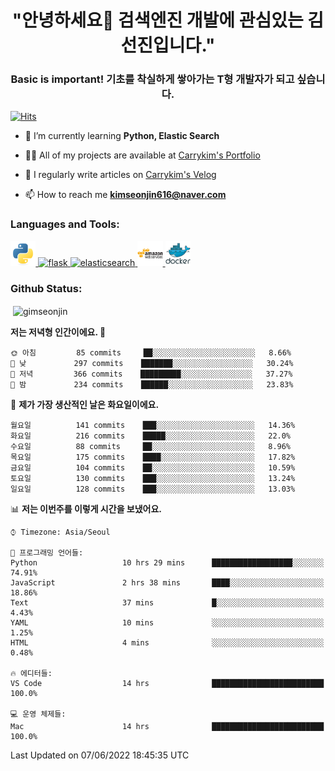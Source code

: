 <h1 align="center">"안녕하세요👋 검색엔진 개발에 관심있는 김선진입니다."</h1>
<h3 align="center">Basic is important! 기초를 착실하게 쌓아가는 T형 개발자가 되고 싶습니다.</h3>

[![Hits](https://hits.seeyoufarm.com/api/count/incr/badge.svg?url=https%3A%2F%2Fgithub.com%2Fgimseonjin&count_bg=%2318BFE5&title_bg=%23555555&icon=ko-fi.svg&icon_color=%23E7E7E7&title=hits&edge_flat=false)](https://hits.seeyoufarm.com)

- 🌱 I’m currently learning **Python, Elastic Search**

- 👨‍💻 All of my projects are available at [Carrykim's Portfolio](https://elderly-gruyere-ed2.notion.site/0-a2fe0ade7c354a749153cd7544fbd685)

- 📝 I regularly write articles on [Carrykim's Velog](https://velog.io/@carrykim)

- 📫 How to reach me **kimseonjin616@naver.com**


<h3 align="left">Languages and Tools:</h3>
<p align="left"> 
 <a href="https://www.python.org" target="_blank" rel="noreferrer"> 
  <img src="https://raw.githubusercontent.com/devicons/devicon/master/icons/python/python-original.svg" alt="python" width="8%" height="8%"/> 
 </a>
 <a href="https://flask.palletsprojects.com/" target="_blank" rel="noreferrer"> <img src="https://www.vectorlogo.zone/logos/pocoo_flask/pocoo_flask-icon.svg" alt="flask" width="8%" height="8%"/> </a> <a href="https://www.elastic.co" target="_blank" rel="noreferrer"> <img src="https://www.vectorlogo.zone/logos/elastic/elastic-icon.svg" alt="elasticsearch" width="8%" height="8%"/> </a> <a href="https://aws.amazon.com" target="_blank" rel="noreferrer"> <img src="https://raw.githubusercontent.com/devicons/devicon/master/icons/amazonwebservices/amazonwebservices-original-wordmark.svg" alt="aws" width="8%" height="8%"/> </a> <a href="https://www.docker.com/" target="_blank" rel="noreferrer"> <img src="https://raw.githubusercontent.com/devicons/devicon/master/icons/docker/docker-original-wordmark.svg" alt="docker" width="8%" height="8%"/> </a>   </p>


<h3 align="left">Github Status:</h3>
<p align="left">
 <p>&nbsp;<img align="center" src="https://github-readme-stats.vercel.app/api?username=gimseonjin&show_icons=true&locale=en" alt="gimseonjin" /></p>
</p>


<!--START_SECTION:waka-->
**저는 저녁형 인간이에요. 🦉** 

```text
🌞 아침         85 commits     ██░░░░░░░░░░░░░░░░░░░░░░░   8.66% 
🌆 낮　         297 commits    ███████░░░░░░░░░░░░░░░░░░   30.24% 
🌃 저녁         366 commits    █████████░░░░░░░░░░░░░░░░   37.27% 
🌙 밤　         234 commits    ██████░░░░░░░░░░░░░░░░░░░   23.83%

```
📅 **제가 가장 생산적인 날은 화요일이에요.** 

```text
월요일          141 commits    ███░░░░░░░░░░░░░░░░░░░░░░   14.36% 
화요일          216 commits    █████░░░░░░░░░░░░░░░░░░░░   22.0% 
수요일          88 commits     ██░░░░░░░░░░░░░░░░░░░░░░░   8.96% 
목요일          175 commits    ████░░░░░░░░░░░░░░░░░░░░░   17.82% 
금요일          104 commits    ██░░░░░░░░░░░░░░░░░░░░░░░   10.59% 
토요일          130 commits    ███░░░░░░░░░░░░░░░░░░░░░░   13.24% 
일요일          128 commits    ███░░░░░░░░░░░░░░░░░░░░░░   13.03%

```


📊 **저는 이번주를 이렇게 시간을 보냈어요.** 

```text
⌚︎ Timezone: Asia/Seoul

💬 프로그래밍 언어들: 
Python                   10 hrs 29 mins      ██████████████████░░░░░░░   74.91% 
JavaScript               2 hrs 38 mins       ████░░░░░░░░░░░░░░░░░░░░░   18.86% 
Text                     37 mins             █░░░░░░░░░░░░░░░░░░░░░░░░   4.43% 
YAML                     10 mins             ░░░░░░░░░░░░░░░░░░░░░░░░░   1.25% 
HTML                     4 mins              ░░░░░░░░░░░░░░░░░░░░░░░░░   0.48%

🔥 에디터들: 
VS Code                  14 hrs              █████████████████████████   100.0%

💻 운영 체제들: 
Mac                      14 hrs              █████████████████████████   100.0%

```


 Last Updated on 07/06/2022 18:45:35 UTC
<!--END_SECTION:waka-->
